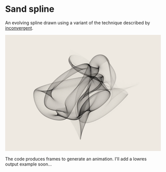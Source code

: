 Sand spline
===========

An evolving spline drawn using a variant of the technique described by [inconvergent](https://inconvergent.net/generative/sand-spline/).

![sand spline](./img/sand_spline.png)

The code produces frames to generate an animation. I'll add a lowres output example soon...
